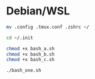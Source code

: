 # Debian/WSL

```sh
mv .config .tmux.conf .zshrc ~/

cd ~/.init

chmod +x bash_a.sh
chmod +x bash_b.sh
chmod +x bash_c.sh

./bash_one.sh
```

